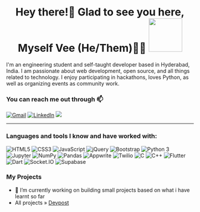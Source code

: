 <h1 align="center">
Hey there!👋 Glad to see you here, Myself Vee (He/Them)🙋‍♂️
<img src="https://media.giphy.com/media/bcKmIWkUMCjVm/giphy.gif" width="90"> </h1>

I'm an engineering student and self-taught developer based in Hyderabad, India. I am passionate about web development, open source, and all things related to technology. I enjoy participating in hackathons, loves Python, as well as organizing events as community work.


### You can reach me out through 📫

<div align="left">
  
  <a href="mailto:curiousvee19@gmail.com" target="_blank"><img alt="Gmail" src="https://img.shields.io/badge/Gmail-D14836?style=for-the-badge&logo=gmail&logoColor=white"></a>
  <a href="https://www.linkedin.com/in/vee19" target="_blank"><img alt="LinkedIn" src="https://img.shields.io/badge/LinkedIn-0077B5?style=for-the-badge&logo=linkedin&logoColor=white"></a>
<a href="https://twitter.com/vee19twt"><img src="https://img.shields.io/badge/Twitter-%231DA1F2.svg?style=for-the-badge&logo=Twitter&logoColor=white"></a>
  
  
</div>
<hr>

### Languages and tools I know and have worked with:

<div align="left">
  <img alt="HTML5" src="https://img.shields.io/badge/HTML5-E34F26?style=for-the-badge&logo=html5&logoColor=white">
  <img alt="CSS3" src="https://img.shields.io/badge/CSS3-1572B6?style=for-the-badge&logo=css3&logoColor=white">
  <img alt="JavaScript" src="https://img.shields.io/badge/JavaScript-323330?style=for-the-badge&logo=javascript&logoColor=F7DF1E">
  <img alt="jQuery" src="https://img.shields.io/badge/jQuery-0769AD?style=for-the-badge&logo=jquery&logoColor=white">
  <img alt="Bootstrap" src="https://img.shields.io/badge/Bootstrap-563D7C?style=for-the-badge&logo=bootstrap&logoColor=white">
  <img alt="Python 3" src="https://img.shields.io/badge/Python-37709F?style=for-the-badge&logo=python&logoColor=white">
  <img alt="Jupyter" src="https://img.shields.io/badge/Jupyter-F37626.svg?&style=for-the-badge&logo=Jupyter&logoColor=white">
  <img alt="NumPy"src="https://img.shields.io/badge/Numpy-777BB4?style=for-the-badge&logo=numpy&logoColor=white">
  <img alt="Pandas" src="https://img.shields.io/badge/Pandas-2C2D72?style=for-the-badge&logo=pandas&logoColor=white">
  <img alt="Appwrite" src="https://img.shields.io/badge/Appwrite-5FAD4E?style=for-the-badge&logo=appwrite&logoColor=white">
  <img alt="Twilio" src="https://img.shields.io/badge/Twilio-F22F46?style=for-the-badge&logo=twilio&logoColor=white">
 <img alt="C" src="https://img.shields.io/badge/C-00599C?style=for-the-badge&logo=c&logoColor=white">
  <img alt="C++" src="https://img.shields.io/badge/C%2B%2B-00599C?style=for-the-badge&logo=c%2B%2B&logoColor=white">
  <img alt="Flutter" src="https://img.shields.io/badge/Flutter-02569B?style=for-the-badge&logo=flutter&logoColor=white">
  <img alt="Dart" src="https://img.shields.io/badge/Dart-0175C2?style=for-the-badge&logo=dart&logoColor=white">
  <img alt="Socket.IO" src="https://img.shields.io/badge/Socket.IO-010101?style=for-the-badge&logo=socket.io&logoColor=white">
  <img alt="Supabase" src="https://img.shields.io/badge/Supabase-3D3D3D?style=for-the-badge&logo=supabase&logoColor=white">

  <br>
  
### My Projects
- 🔭 I’m currently working on building small projects based on what i have learnt so far
- All projects » [Devpost](https://devpost.com/vee19)

















<!--
### Hi there, this is vee 👋
- 🔭 I’m currently working on building small projects based on what i have learnt so far.
- 🌱 I’m currently learning front-end development.
- ✨ Interested in web development, UI/UX, open source, and problem solving.
- ✍️ Documnenting about my learning journey on <a href="https://twitter.com/vee19twt?t=V5hmbTodxIz8HXVPvtRzPQ&s=08"> <span> Twitter </span> </a>
- 📫 You can reach me on <a href="https://www.linkedin.com/in/vee130005216"> <span> Linkedin </span> </a> and <a href="curiousvee@gmail.com"> <span> Gmail </span> </a>
- 😄 Pronouns: He/They
-->

<!--
**veesesh/veesesh** is a ✨ _special_ ✨ repository because its `README.md` (this file) appears on your GitHub profile.

Here are some ideas to get you started:

- 🔭 I’m currently working on building small projects based on what i have learnt so far.
- 🌱 I’m currently learning front-end development
- 📫 How to reach me: Gmail- curiousvee@gmail.com , Linkedin- https://www.linkedin.com/in/vee130005216 
- 😄 Pronouns: He/They

-->
